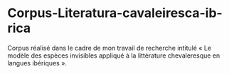 # Corpus-Literatura-cavaleiresca-ib-rica
Corpus réalisé dans le cadre de mon travail de recherche intitulé « Le modèle des espèces invisibles appliqué à la littérature chevaleresque en langues ibériques ». 
